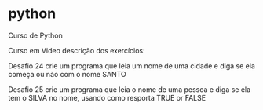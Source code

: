 # python
Curso de Python

Curso em Video descrição dos exercícios:

Desafio 24 crie um programa que  leia um nome de  uma cidade e diga se ela começa ou não com o nome SANTO

Desafio 25 crie  um programa que  leia o nome de uma pessoa e diga se ela tem o SILVA no nome, usando como resporta TRUE or FALSE 
